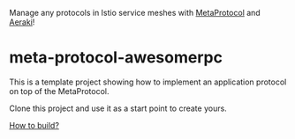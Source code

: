 Manage any protocols in Istio service meshes with [MetaProtocol](https://github.com/aeraki-framework/meta-protocol-proxy) and [Aeraki](https://github.com/aeraki-framework/aeraki)!

# meta-protocol-awesomerpc

This is a template project showing how to implement an application protocol on top of the MetaProtocol.  

Clone this project and use it as a start point to create yours.

[How to build?](https://github.com/aeraki-framework/meta-protocol-proxy#build-metaprotocol-proxy)
